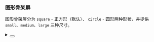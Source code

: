 ### 图形骨架屏

图形骨架屏分为 `square` - 正方形（默认）、 `circle` - 圆形两种形状，并提供 `small`、`medium`、`large` 三种尺寸。

<div class="cell-demo vp-raw">
   <yc-skeleton>
    <yc-space size="large" >
      <yc-skeleton-shape size="small" />
      <yc-skeleton-shape />
      <yc-skeleton-shape size="large" />
      <yc-skeleton-shape
        shape="circle"
        size="small" />
      <yc-skeleton-shape shape="circle" />
      <yc-skeleton-shape
        shape="circle"
        size="large" />
    </yc-space>
  </yc-skeleton>
</div>

<details>
<summary>
 <button class="code-btn"  >
    <icon-code />
 </button>
</summary>

```vue
<template>
  <yc-skeleton>
    <yc-space size="large">
      <yc-skeleton-shape size="small" />
      <yc-skeleton-shape />
      <yc-skeleton-shape size="large" />
      <yc-skeleton-shape
        shape="circle"
        size="small" />
      <yc-skeleton-shape shape="circle" />
      <yc-skeleton-shape
        shape="circle"
        size="large" />
    </yc-space>
  </yc-skeleton>
</template>
```

</details>
